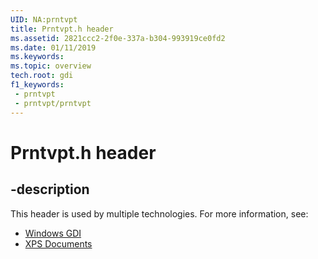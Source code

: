 ```yaml
---
UID: NA:prntvpt
title: Prntvpt.h header
ms.assetid: 2821ccc2-2f0e-337a-b304-993919ce0fd2
ms.date: 01/11/2019
ms.keywords: 
ms.topic: overview
tech.root: gdi
f1_keywords:
 - prntvpt
 - prntvpt/prntvpt
---
```


# Prntvpt.h header


## -description

This header is used by multiple technologies. For more information, see:

- [Windows GDI](../_gdi/index.md)
- [XPS Documents](../_xps/index.md)

